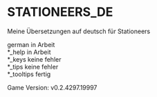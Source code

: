 # STATIONEERS_DE
Meine Übersetzungen auf deutsch für Stationeers

german in Arbeit  
*_help in Arbeit  
*_keys keine fehler  
*_tips keine fehler  
*_tooltips fertig  

Game Version: v0.2.4297.19997
